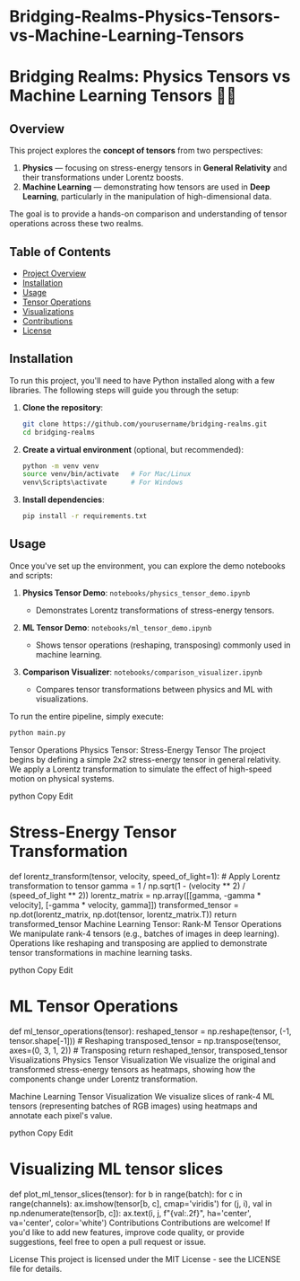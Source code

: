 # Bridging-Realms-Physics-Tensors-vs-Machine-Learning-Tensors
# Bridging Realms: Physics Tensors vs Machine Learning Tensors 🌌🤖

## Overview

This project explores the **concept of tensors** from two perspectives:
1. **Physics** — focusing on stress-energy tensors in **General Relativity** and their transformations under Lorentz boosts.
2. **Machine Learning** — demonstrating how tensors are used in **Deep Learning**, particularly in the manipulation of high-dimensional data.

The goal is to provide a hands-on comparison and understanding of tensor operations across these two realms.

## Table of Contents
- [Project Overview](#overview)
- [Installation](#installation)
- [Usage](#usage)
- [Tensor Operations](#tensor-operations)
- [Visualizations](#visualizations)
- [Contributions](#contributions)
- [License](#license)

## Installation

To run this project, you'll need to have Python installed along with a few libraries. The following steps will guide you through the setup:

1. **Clone the repository**:
    ```bash
    git clone https://github.com/yourusername/bridging-realms.git
    cd bridging-realms
    ```

2. **Create a virtual environment** (optional, but recommended):
    ```bash
    python -m venv venv
    source venv/bin/activate   # For Mac/Linux
    venv\Scripts\activate      # For Windows
    ```

3. **Install dependencies**:
    ```bash
    pip install -r requirements.txt
    ```

## Usage

Once you've set up the environment, you can explore the demo notebooks and scripts:

1. **Physics Tensor Demo**: `notebooks/physics_tensor_demo.ipynb`
    - Demonstrates Lorentz transformations of stress-energy tensors.
   
2. **ML Tensor Demo**: `notebooks/ml_tensor_demo.ipynb`
    - Shows tensor operations (reshaping, transposing) commonly used in machine learning.

3. **Comparison Visualizer**: `notebooks/comparison_visualizer.ipynb`
    - Compares tensor transformations between physics and ML with visualizations.

To run the entire pipeline, simply execute:

```bash
python main.py
```
Tensor Operations
Physics Tensor: Stress-Energy Tensor
The project begins by defining a simple 2x2 stress-energy tensor in general relativity. We apply a Lorentz transformation to simulate the effect of high-speed motion on physical systems.

python
Copy
Edit
# Stress-Energy Tensor Transformation
def lorentz_transform(tensor, velocity, speed_of_light=1):
    # Apply Lorentz transformation to tensor
    gamma = 1 / np.sqrt(1 - (velocity ** 2) / (speed_of_light ** 2))
    lorentz_matrix = np.array([[gamma, -gamma * velocity],
                               [-gamma * velocity, gamma]])
    transformed_tensor = np.dot(lorentz_matrix, np.dot(tensor, lorentz_matrix.T))
    return transformed_tensor
Machine Learning Tensor: Rank-M Tensor Operations
We manipulate rank-4 tensors (e.g., batches of images in deep learning). Operations like reshaping and transposing are applied to demonstrate tensor transformations in machine learning tasks.

python
Copy
Edit
# ML Tensor Operations
def ml_tensor_operations(tensor):
    reshaped_tensor = np.reshape(tensor, (-1, tensor.shape[-1]))  # Reshaping
    transposed_tensor = np.transpose(tensor, axes=(0, 3, 1, 2))  # Transposing
    return reshaped_tensor, transposed_tensor
Visualizations
Physics Tensor Visualization
We visualize the original and transformed stress-energy tensors as heatmaps, showing how the components change under Lorentz transformation.

Machine Learning Tensor Visualization
We visualize slices of rank-4 ML tensors (representing batches of RGB images) using heatmaps and annotate each pixel's value.

python
Copy
Edit
# Visualizing ML tensor slices
def plot_ml_tensor_slices(tensor):
    for b in range(batch):
        for c in range(channels):
            ax.imshow(tensor[b, c], cmap='viridis')
            for (j, i), val in np.ndenumerate(tensor[b, c]):
                ax.text(i, j, f"{val:.2f}", ha='center', va='center', color='white')
Contributions
Contributions are welcome! If you'd like to add new features, improve code quality, or provide suggestions, feel free to open a pull request or issue.

License
This project is licensed under the MIT License - see the LICENSE file for details.


